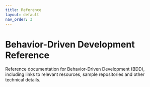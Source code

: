 ```yaml
---
title: Reference
layout: default
nav_order: 3
---
```


# Behavior-Driven Development Reference

Reference documentation for Behavior-Driven Development (BDD), including links to relevant resources, sample 
repositories and other technical details.